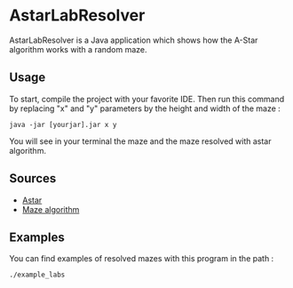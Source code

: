 # AstarLabResolver

AstarLabResolver is a Java application which shows how the A-Star algorithm works with a random maze.


## Usage

To start, compile the project with your favorite IDE.
Then run this command by replacing "x" and "y" parameters by the height and width of the maze :

```
java -jar [yourjar].jar x y
```

You will see in your terminal the maze and the maze resolved with astar algorithm.

## Sources

- [Astar](https://en.wikipedia.org/wiki/A*_search_algorithm)
- [Maze algorithm](https://en.wikipedia.org/wiki/Maze_generation_algorithm)

## Examples

You can find examples of resolved mazes with this program in the path :

```
./example_labs
```
